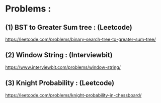 # Problems : 

## (1) BST to Greater Sum tree : (Leetcode)

https://leetcode.com/problems/binary-search-tree-to-greater-sum-tree/

## (2) Window String : (Interviewbit)

https://www.interviewbit.com/problems/window-string/

## (3) Knight Probability : (Leetcode)

https://leetcode.com/problems/knight-probability-in-chessboard/